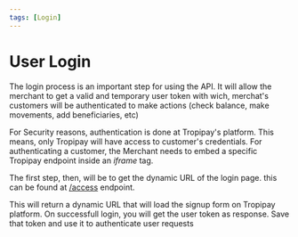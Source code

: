 ```yaml
---
tags: [Login]
---
```

# User Login

The login process is an important step for using the API. It will allow the merchant to get a valid and temporary user token with wich, merchat's customers will be authenticated to make actions (check balance, make movements, add beneficiaries, etc)

For Security reasons, authentication is done at Tropipay's platform. This means, only Tropipay will have access to customer's credentials. For authenticating a customer, the Merchant needs to embed a specific Tropipay endpoint inside an *iframe* tag.

The first step, then, will be to get the dynamic URL of the login page. this can be found at [/access](/reference/Tropipay-API.v2.yaml/paths/~1access/post) endpoint.

This will return a dynamic URL that will load the signup form on Tropipay platform. On successfull login, you will get the user token as response. Save that token and use it to authenticate user requests
